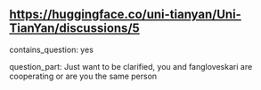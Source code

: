 ## https://huggingface.co/uni-tianyan/Uni-TianYan/discussions/5

contains_question: yes

question_part: Just want to be clarified, you and fangloveskari are cooperating or are you the same person